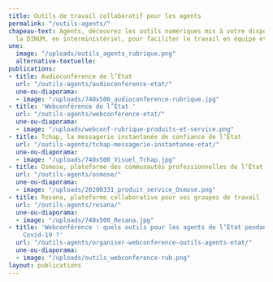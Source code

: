 ```yaml
---
title: Outils de travail collaboratif pour les agents
permalink: "/outils-agents/"
chapeau-text: Agents, découvrez les outils numériques mis à votre disposition par
  la DINUM, en interministériel, pour faciliter le travail en équipe et à distance.
une:
  image: "/uploads/outils_agents_rubrique.png"
  alternative-textuelle: 
publications:
- title: Audioconférence de l’État
  url: "/outils-agents/audioconference-etat/"
  une-ou-diaporama:
  - image: "/uploads/740x500_audioconference-rubrique.jpg"
- title: 'Webconférence de l’État '
  url: "/outils-agents/webconference-etat/"
  une-ou-diaporama:
  - image: "/uploads/webconf-rubrique-produits-et-service.png"
- title: Tchap, la messagerie instantanée de confiance de l’État
  url: "/outils-agents/tchap-messagerie-instantanee-etat/"
  une-ou-diaporama:
  - image: "/uploads/740x500_Visuel_Tchap.jpg"
- title: Osmose, plateforme des communautés professionnelles de l’État
  url: "/outils-agents/osmose/"
  une-ou-diaporama:
  - image: "/uploads/20200331_produit_service_Osmose.png"
- title: Resana, plateforme collaborative pour vos groupes de travail
  url: "/outils-agents/resana/"
  une-ou-diaporama:
  - image: "/uploads/740x500_Resana.jpg"
- title: 'Webconférence : quels outils pour les agents de l’État pendant la crise
    Covid-19 ?'
  url: "/outils-agents/organiser-webconference-outils-agents-etat/"
  une-ou-diaporama:
  - image: "/uploads/outils_webconference-rub.png"
layout: publications
---
```


